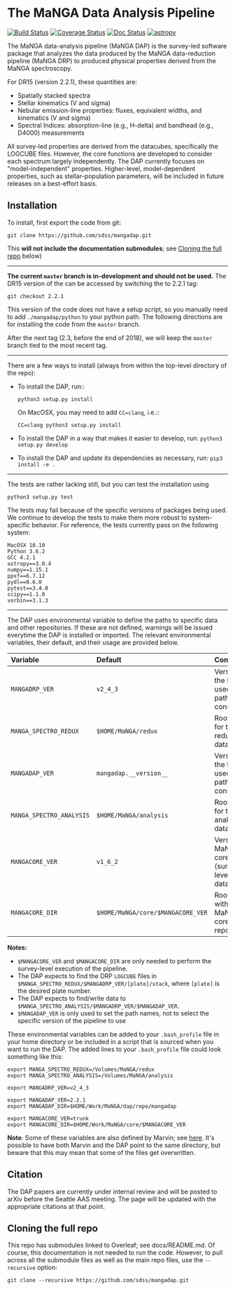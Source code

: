 # The MaNGA Data Analysis Pipeline

[![Build Status](https://travis-ci.org/sdss/mangadap.svg?branch=master)](https://travis-ci.org/sdss/mangadap)
[![Coverage Status](https://coveralls.io/repos/github/sdss/mangadap/badge.svg?branch=master)](https://coveralls.io/github/sdss/mangadap?branch=master)
[![Doc Status](https://readthedocs.org/projects/sdss-mangadap/badge/?version=latest)](https://sdss-mangadap.readthedocs.io/en/latest/)
[![astropy](http://img.shields.io/badge/powered%20by-AstroPy-orange.svg?style=flat)](http://www.astropy.org/)

The MaNGA data-analysis pipeline (MaNGA DAP) is the survey-led software
package that analyzes the data produced by the MaNGA data-reduction
pipeline (MaNGA DRP) to produced physical properties derived from the
MaNGA spectroscopy.

For DR15 (version 2.2.1), these quantities are:

 - Spatially stacked spectra
 - Stellar kinematics (V and sigma)
 - Nebular emission-line properties: fluxes, equivalent widths, and
   kinematics (V and sigma)
 - Spectral Indices: absorption-line (e.g., H-delta) and bandhead (e.g.,
   D4000) measurements 

All survey-led properties are derived from the datacubes, specifically
the LOGCUBE files. However, the core functions are developed to consider
each spectrum largely independently. The DAP currently focuses on
"model-independent" properties. Higher-level, model-dependent
properties, such as stellar-population parameters, will be included in
future releases on a best-effort basis. 

## Installation

To install, first export the code from git:

`git clone https://github.com/sdss/mangadap.git`

This **will not include the documentation submodules**; see [Cloning the
full repo](#cloning-the-full-repo) below)

---

**The current `master` branch is in-development and should not be used.**
The DR15 version of the can be accessed by switching the to 2.2.1 tag:

`git checkout 2.2.1`

This version of the code does not have a setup script, so you manually
need to add `./mangadap/python` to your python path.  The following
directions are for installing the code from the `master` branch.

After the next tag (2.3, before the end of 2018), we will keep the
`master` branch tied to the most recent tag.

----

There are a few ways to install (always from within the top-level
directory of the repo):

 - To install the DAP, run::
    
    `python3 setup.py install`

   On MacOSX, you may need to add `CC=clang`, i.e.::
   
    `CC=clang python3 setup.py install`

 - To install the DAP in a way that makes it easier to develop, run:
   `python3 setup.py develop`
 - To install the DAP and update its dependencies as necessary, run:
   `pip3 install -e .`

----

The tests are rather lacking still, but you can test the installation
using

`python3 setup.py test`

The tests may fail because of the specific versions of packages being
used.  We continue to develop the tests to make them more robust to
system-specific behavior.  For reference, the tests currently pass on
the following system:

```
MacOSX 10.10
Python 3.6.2
GCC 4.2.1
astropy==3.0.4
numpy==1.15.1
ppxf==6.7.12
pydl==0.6.0
pytest==3.4.0
scipy==1.1.0
vorbin==3.1.3
```

----

The DAP uses environmental variable to define the paths to specific data
and other repositories.  If these are not defined, warnings will be
issued everytime the DAP is installed or imported.  The relevant
environmental variables, their default, and their usage are provided
below.

|                 Variable |                           Default |                                       Comments |
|:------------------------ |:--------------------------------- |:---------------------------------------------- |
| `MANGADRP_VER`           | `v2_4_3`                          | Version of the DRP, used for path construction |
| `MANGA_SPECTRO_REDUX`    | `$HOME/MaNGA/redux`               | Root path for the reduced data                 |
| `MANGADAP_VER`           | `mangadap.__version__`            | Version of the DAP, used for path construction |
| `MANGA_SPECTRO_ANALYSIS` | `$HOME/MaNGA/analysis`            | Root path for the analysis data                |
| `MANGACORE_VER`          | `v1_6_2`                          | Version of MaNGA core (survey-level meta data) |
| `MANGACORE_DIR`          | `$HOME/MaNGA/core/$MANGACORE_VER` | Root path with the MaNGA core repository       |

**Notes:**
 - `$MANGACORE_VER` and `$MANGACORE_DIR` are only needed to perform the
   survey-level execution of the pipeline.
 - The DAP expects to find the DRP `LOGCUBE` files in
   `$MANGA_SPECTRO_REDUX/$MANGADRP_VER/[plate]/stack`, where `[plate]`
   is the desired plate number.
 - The DAP expects to find/write data to
   `$MANGA_SPECTRO_ANALYSIS/$MANGADRP_VER/$MANGADAP_VER`.
 - `$MANGADAP_VER` is only used to set the path names, not to select the
   specific version of the pipeline to use

These environmental variables can be added to your `.bash_profile` file
in your home directory or be included in a script that is sourced when
you want to run the DAP.  The added lines to your `.bash_profile` file
could look something like this:

```
export MANGA_SPECTRO_REDUX=/Volumes/MaNGA/redux
export MANGA_SPECTRO_ANALYSIS=/Volumes/MaNGA/analysis

export MANGADRP_VER=v2_4_3

export MANGADAP_VER=2.2.1
export MANGADAP_DIR=$HOME/Work/MaNGA/dap/repo/mangadap

export MANGACORE_VER=trunk
export MANGACORE_DIR=$HOME/Work/MaNGA/core/$MANGACORE_VER
```

**Note**: Some of these variables are also defined by Marvin; see
[here](https://sdss-marvin.readthedocs.io/en/stable/installation.html).
It's possible to have both Marvin and the DAP point to the same
directory, but beware that this may mean that some of the files get
overwritten.

## Citation

The DAP papers are currently under internal review and will be posted to
arXiv before the Seattle AAS meeting.  The page will be updated with the
appropriate citations at that point.

## Cloning the full repo

This repo has submodules linked to Overleaf; see docs/README.md.  Of
course, this documentation is not needed to run the code.  However, to
pull across all the submodule files as well as the main repo files, use
the `--recursive` option:

`git clone --recursive https://github.com/sdss/mangadap.git`



